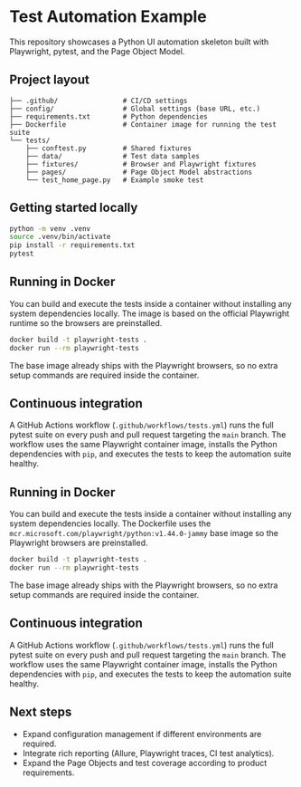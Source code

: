 # Test Automation Example

This repository showcases a Python UI automation skeleton built with
Playwright, pytest, and the Page Object Model.

## Project layout

```
├── .github/                # CI/CD settings
├── config/                 # Global settings (base URL, etc.)
├── requirements.txt        # Python dependencies
├── Dockerfile              # Container image for running the test suite
└── tests/
    ├── conftest.py         # Shared fixtures
    ├── data/               # Test data samples
    ├── fixtures/           # Browser and Playwright fixtures
    ├── pages/              # Page Object Model abstractions
    └── test_home_page.py   # Example smoke test
```

## Getting started locally

```bash
python -m venv .venv
source .venv/bin/activate
pip install -r requirements.txt
pytest
```

## Running in Docker

You can build and execute the tests inside a container without installing
any system dependencies locally. The image is based on the official
Playwright runtime so the browsers are preinstalled.

```bash
docker build -t playwright-tests .
docker run --rm playwright-tests
```

The base image already ships with the Playwright browsers, so no extra
setup commands are required inside the container.

## Continuous integration

A GitHub Actions workflow (`.github/workflows/tests.yml`) runs the full pytest
suite on every push and pull request targeting the `main` branch. The workflow
uses the same Playwright container image, installs the Python dependencies with
`pip`, and executes the tests to keep the automation suite healthy.

## Running in Docker

You can build and execute the tests inside a container without installing
any system dependencies locally. The Dockerfile uses the
`mcr.microsoft.com/playwright/python:v1.44.0-jammy` base image so the
Playwright browsers are preinstalled.

```bash
docker build -t playwright-tests .
docker run --rm playwright-tests
```

The base image already ships with the Playwright browsers, so no extra
setup commands are required inside the container.

## Continuous integration

A GitHub Actions workflow (`.github/workflows/tests.yml`) runs the full pytest
suite on every push and pull request targeting the `main` branch. The workflow
uses the same Playwright container image, installs the Python dependencies with
`pip`, and executes the tests to keep the automation suite healthy.

## Next steps

- Expand configuration management if different environments are required.
- Integrate rich reporting (Allure, Playwright traces, CI test analytics).
- Expand the Page Objects and test coverage according to product requirements.
